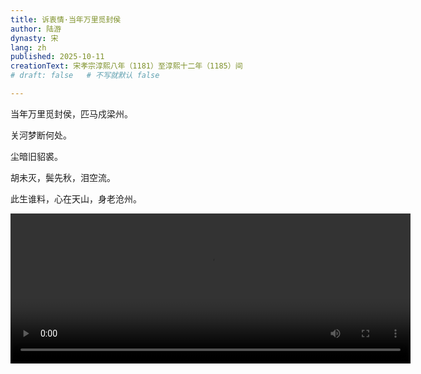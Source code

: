 ```yaml
---
title: 诉衷情·当年万里觅封侯
author: 陆游
dynasty: 宋
lang: zh
published: 2025-10-11
creationText: 宋孝宗淳熙八年（1181）至淳熙十二年（1185）间
# draft: false   # 不写就默认 false

---
```


当年万里觅封侯，匹马戍梁州。

关河梦断何处。

尘暗旧貂裘。

胡未灭，鬓先秋，泪空流。

此生谁料，心在天山，身老沧州。

<video width="640
" height="240" controls>
    <source src="/video/suzhongqing_dangnian.mp4" type="video/mp4">
</video>